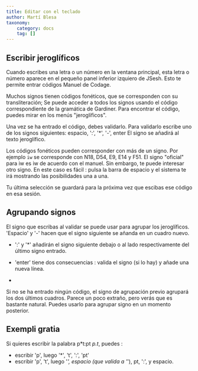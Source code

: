```yaml
---
title: Editar con el teclado
author: Martí Blesa
taxonomy:
    category: docs
    tag: []
---
```


## Escribir jeroglíficos

Cuando escribes una letra o un número en la ventana principal, esta letra o número aparece en el pequeño panel inferior izquiero de JSesh. Esto te permite entrar códigos Manuel de Codage.

Muchos signos tienen códigos fonéticos, que se corresponden con su transliteración; Se puede acceder a todos los signos usando el código correspondiente de la gramática de Gardiner. Para encontrar el código, puedes mirar en los menús "jeroglíficos".

Una vez se ha entrado el código, debes validarlo. Para validarlo escribe uno de los signos siguientes: espacio, ':', '*', '-', enter
El signo se añadirá al texto jeroglífico.

Los códigos fonéticos pueden corresponder con más de un signo. Por ejemplo `iw` se corresponde con  <span class="mdc">N18</span>,  <span class="mdc">D54</span>, <span class="mdc">E9</span>,  <span class="mdc">E14</span> y <span class="mdc">F51</span>. El signo "oficial" para iw es <span class='mdc'>iw</span>  de acuerdo con el manuel. Sin embargo, te puede interesar otro signo. En este caso es fácil : pulsa la barra de espacio y el sistema te irá mostrando las posibilidades una a una.

Tu última selección se guardará para la próxima vez que escibas ese código en esa sesión.

## Agrupando signos

El signo que escribas al validar se puede usar para agrupar los jeroglíficos. 'Espacio' y '-' hacen que el signo siguiente se añanda en un cuadro nuevo.

* ':' y '*' añadirán el signo siguiente debajo o al lado respectivamente del último signo entrado.

* 'enter' tiene dos consecuencias : valida el signo (si lo hay) y añade una nueva línea.
* 
Si no se ha entrado ningún código, el signo de agrupación previo agrupará los dos últimos cuadros. Parece un poco extraño, pero verás que es bastante natural. Puedes usarlo para agrupar signo en un momento posterior.

## Exempli gratia

Si quieres escribir la palabra <span class='mdc'>p\*t:pt</span> *p.t*, puedes :

- escribir 'p', luego '*', 't', ':', 'pt'
- escribir 'p', 't', luego '*', espacio (que valida a '*'), pt, ':', y espacio.
